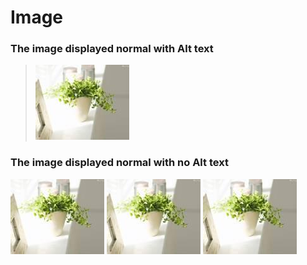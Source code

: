 # Image

### The image displayed normal with Alt text

> ![I am flower](./Images/Flower.jpg "This is A/t text")

### The image displayed normal with no Alt text
  ![](./Images/Flower.jpg)
  ![](./Images/Flower.jpg)
  ![](./Images/Flower.jpg)

